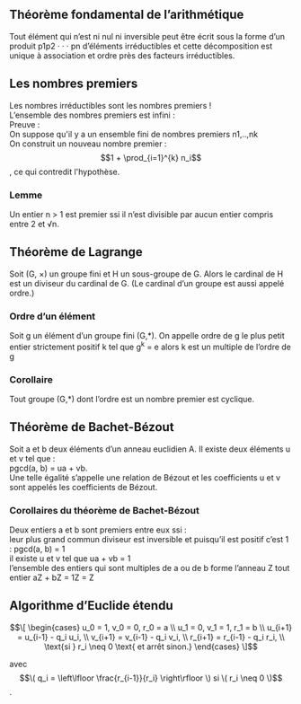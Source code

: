 ## Théorème fondamental de l’arithmétique
Tout élément qui n’est ni nul ni inversible peut être écrit sous la forme
d’un produit p1p2 · · · pn d’éléments irréductibles et cette décomposition
est unique à association et ordre près des facteurs irréductibles.

## Les nombres premiers 
Les nombres irréductibles sont les nombres premiers !
\
L’ensemble des nombres premiers est infini :
\
Preuve :
\
On suppose qu'il y a un ensemble fini de nombres premiers n1,..,nk
\
On construit un nouveau nombre premier :  $$1 + \prod_{i=1}^{k} n_i$$, ce qui contredit l'hypothèse.

### Lemme
Un entier n > 1 est premier ssi il n’est divisible par aucun entier
compris entre 2 et √n.

## Théorème de Lagrange

Soit (G, ×) un groupe fini et H un sous-groupe de G. Alors le cardinal
de H est un diviseur du cardinal de G. (Le cardinal d’un groupe est
aussi appelé ordre.)

### Ordre d’un élément
Soit g un élément d’un groupe fini (G,*). On appelle ordre de g le plus petit entier strictement
positif k tel que 
g<sup>k</sup> = e alors k est un multiple de l’ordre de g

### Corollaire
Tout groupe (G,*) dont l’ordre est un nombre premier est cyclique.

## Théorème de Bachet-Bézout
Soit a et b deux éléments d’un anneau euclidien A. Il existe deux
éléments u et v tel que : 
\
pgcd(a, b) = ua + vb.
\
Une telle égalité s’appelle une relation de Bézout et les coefficients u
et v sont appelés les coefficients de Bézout.
### Corollaires du théorème de Bachet-Bézout
Deux entiers a et b sont premiers entre eux ssi : 
\
leur plus grand commun diviseur est inversible et puisqu’il est positif
c’est 1 :
pgcd(a, b) = 1
\
il existe u et v tel que
ua + vb = 1
\
l’ensemble des entiers qui sont multiples de a ou de b forme l’anneau Z
tout entier
aZ + bZ = 1Z = Z

## Algorithme d’Euclide étendu

$$\[
\begin{cases}
u_0 = 1, v_0 = 0, r_0 = a \\
u_1 = 0, v_1 = 1, r_1 = b \\
u_{i+1} = u_{i-1} - q_i u_i, \\
v_{i+1} = v_{i-1} - q_i v_i, \\
r_{i+1} = r_{i-1} - q_i r_i, \\
\text{si } r_i \neq 0 \text{ et arrêt sinon.}
\end{cases}
\]$$

avec  $$\( q_i = \left\lfloor \frac{r_{i-1}}{r_i} \right\rfloor \) si \( r_i \neq 0 \)$$.
